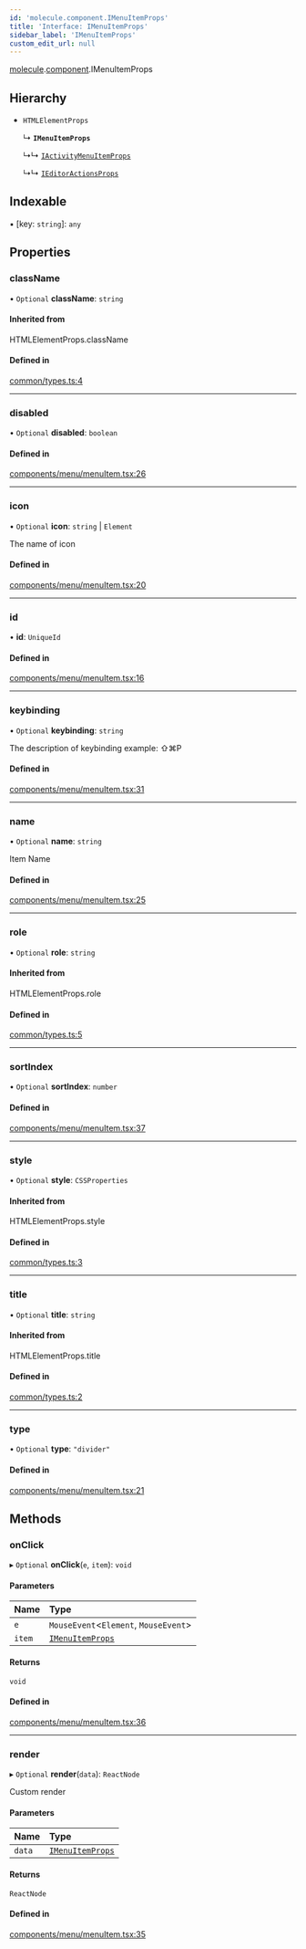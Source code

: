 ```yaml
---
id: 'molecule.component.IMenuItemProps'
title: 'Interface: IMenuItemProps'
sidebar_label: 'IMenuItemProps'
custom_edit_url: null
---
```


[molecule](../namespaces/molecule).[component](../namespaces/molecule.component).IMenuItemProps

## Hierarchy

-   `HTMLElementProps`

    ↳ **`IMenuItemProps`**

    ↳↳ [`IActivityMenuItemProps`](molecule.model.IActivityMenuItemProps)

    ↳↳ [`IEditorActionsProps`](molecule.model.IEditorActionsProps)

## Indexable

▪ [key: `string`]: `any`

## Properties

### className

• `Optional` **className**: `string`

#### Inherited from

HTMLElementProps.className

#### Defined in

[common/types.ts:4](https://github.com/DTStack/molecule/blob/927b7d39/src/common/types.ts#L4)

---

### disabled

• `Optional` **disabled**: `boolean`

#### Defined in

[components/menu/menuItem.tsx:26](https://github.com/DTStack/molecule/blob/927b7d39/src/components/menu/menuItem.tsx#L26)

---

### icon

• `Optional` **icon**: `string` \| `Element`

The name of icon

#### Defined in

[components/menu/menuItem.tsx:20](https://github.com/DTStack/molecule/blob/927b7d39/src/components/menu/menuItem.tsx#L20)

---

### id

• **id**: `UniqueId`

#### Defined in

[components/menu/menuItem.tsx:16](https://github.com/DTStack/molecule/blob/927b7d39/src/components/menu/menuItem.tsx#L16)

---

### keybinding

• `Optional` **keybinding**: `string`

The description of keybinding
example: ⇧⌘P

#### Defined in

[components/menu/menuItem.tsx:31](https://github.com/DTStack/molecule/blob/927b7d39/src/components/menu/menuItem.tsx#L31)

---

### name

• `Optional` **name**: `string`

Item Name

#### Defined in

[components/menu/menuItem.tsx:25](https://github.com/DTStack/molecule/blob/927b7d39/src/components/menu/menuItem.tsx#L25)

---

### role

• `Optional` **role**: `string`

#### Inherited from

HTMLElementProps.role

#### Defined in

[common/types.ts:5](https://github.com/DTStack/molecule/blob/927b7d39/src/common/types.ts#L5)

---

### sortIndex

• `Optional` **sortIndex**: `number`

#### Defined in

[components/menu/menuItem.tsx:37](https://github.com/DTStack/molecule/blob/927b7d39/src/components/menu/menuItem.tsx#L37)

---

### style

• `Optional` **style**: `CSSProperties`

#### Inherited from

HTMLElementProps.style

#### Defined in

[common/types.ts:3](https://github.com/DTStack/molecule/blob/927b7d39/src/common/types.ts#L3)

---

### title

• `Optional` **title**: `string`

#### Inherited from

HTMLElementProps.title

#### Defined in

[common/types.ts:2](https://github.com/DTStack/molecule/blob/927b7d39/src/common/types.ts#L2)

---

### type

• `Optional` **type**: `"divider"`

#### Defined in

[components/menu/menuItem.tsx:21](https://github.com/DTStack/molecule/blob/927b7d39/src/components/menu/menuItem.tsx#L21)

## Methods

### onClick

▸ `Optional` **onClick**(`e`, `item`): `void`

#### Parameters

| Name   | Type                                                  |
| :----- | :---------------------------------------------------- |
| `e`    | `MouseEvent`<`Element`, `MouseEvent`\>                |
| `item` | [`IMenuItemProps`](molecule.component.IMenuItemProps) |

#### Returns

`void`

#### Defined in

[components/menu/menuItem.tsx:36](https://github.com/DTStack/molecule/blob/927b7d39/src/components/menu/menuItem.tsx#L36)

---

### render

▸ `Optional` **render**(`data`): `ReactNode`

Custom render

#### Parameters

| Name   | Type                                                  |
| :----- | :---------------------------------------------------- |
| `data` | [`IMenuItemProps`](molecule.component.IMenuItemProps) |

#### Returns

`ReactNode`

#### Defined in

[components/menu/menuItem.tsx:35](https://github.com/DTStack/molecule/blob/927b7d39/src/components/menu/menuItem.tsx#L35)
